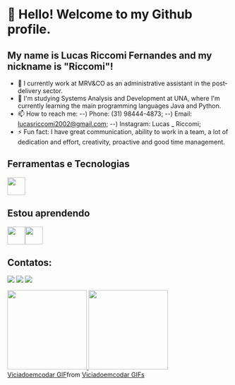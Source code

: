 # 👋 Hello! Welcome to my Github profile.
## My name is Lucas Riccomi Fernandes and my nickname is "Riccomi"!

- 🔭 I currently work at MRV&CO as an administrative assistant in the post-delivery sector.
- 🌱 I'm studying Systems Analysis and Development at UNA, where I'm currently learning the main programming languages ​​Java and Python.
- 📫 How to reach me:
--) Phone: (31) 98444-4873;
--) Email: lucasriccomi2002@gmail.com;
--) Instagram: Lucas _ Riccomi;
- ⚡ Fun fact: 
I have great communication, ability to work in a team, a lot of dedication and effort, creativity, proactive and good time management.

## Ferramentas e Tecnologias
<img src="https://cdn.jsdelivr.net/gh/devicons/devicon@v2.15.1/devicon.min.css" width="40" height="40"/>

## Estou aprendendo
<img src="https://cdn.jsdelivr.net/gh/devicons/devicon@v2.15.1/devicon.min.css" width="40" height="40"/><img src="https://cdn.jsdelivr.net/gh/devicons/devicon@v2.15.1/devicon.min.css" width="40" height="40"/>

## Contatos:

<div>
  
  <a href="https://instagram.com/Lucas_Riccomi" target="_blank"><img src="https://img.shields.io/badge/-Instagram-%23E4405F?style=for-the-badge&logo=instagram&logoColor=white" target="_blank"></a>
  <a href = "mailto:contato@lucasriccomi2002@gmail.com"><img src="https://img.shields.io/badge/Gmail-D14836?style=for-the-badge&logo=gmail&logoColor=white" target="_blank"></a>
  <a href="https://www.linkedin.com/in/lucasriccomi/" target="_blank"><img src="https://img.shields.io/badge/-LinkedIn-%230077B5?style=for-the-badge&logo=linkedin&logoColor=white" target="_blank"></a>   
</div>

<div>
<a href="https://github.com/LucasRiccomi">
<img height="180em" src="https://github-readme-stats.vercel.app/api/top-langs/?username=LucasRiccomi&layout=compact&langs_count=7&theme=dracula"/>
<img height="180em" src="https://github-readme-stats.vercel.app/api?username=LucasRiccomi&show_icons=true&theme=dracula&include_all_commits=true&count_private=true"/>
</div>
  
<div class="tenor-gif-embed" data-postid="26484614" data-share-method="host" data-aspect-ratio="1.78771" data-width="100%"><a href="https://tenor.com/view/viciadoemcodar-gif-26484614">Viciadoemcodar GIF</a>from <a href="https://tenor.com/search/viciadoemcodar-gifs">Viciadoemcodar GIFs</a></div> <script type="text/javascript" async src="https://tenor.com/embed.js"></script>
  
